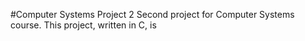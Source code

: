 #Computer Systems Project 2
Second project for Computer Systems course. This project, written in C, is 

